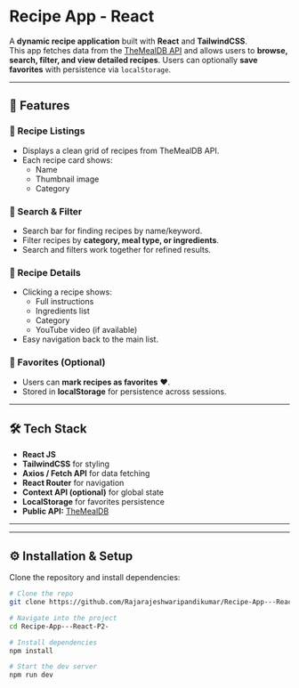 #  Recipe App - React

A **dynamic recipe application** built with **React** and **TailwindCSS**.  
This app fetches data from the [TheMealDB API](https://www.themealdb.com/api.php) and allows users to **browse, search, filter, and view detailed recipes**. Users can optionally **save favorites** with persistence via `localStorage`.

---

## 🚀 Features

### 🔹 Recipe Listings
- Displays a clean grid of recipes from TheMealDB API.
- Each recipe card shows:
  - Name
  - Thumbnail image
  - Category

### 🔹 Search & Filter
- Search bar for finding recipes by name/keyword.
- Filter recipes by **category, meal type, or ingredients**.
- Search and filters work together for refined results.

### 🔹 Recipe Details
- Clicking a recipe shows:
  - Full instructions
  - Ingredients list
  - Category
  - YouTube video (if available)
- Easy navigation back to the main list.

### 🔹 Favorites (Optional)
- Users can **mark recipes as favorites** ❤️.
- Stored in **localStorage** for persistence across sessions.

---

## 🛠️ Tech Stack
- **React JS**
- **TailwindCSS** for styling
- **Axios / Fetch API** for data fetching
- **React Router** for navigation
- **Context API (optional)** for global state
- **LocalStorage** for favorites persistence
- **Public API:** [TheMealDB](https://www.themealdb.com/api.php)

---




---

## ⚙️ Installation & Setup
Clone the repository and install dependencies:

```bash
# Clone the repo
git clone https://github.com/Rajarajeshwaripandikumar/Recipe-App---React-P2-.git

# Navigate into the project
cd Recipe-App---React-P2-

# Install dependencies
npm install

# Start the dev server
npm run dev
